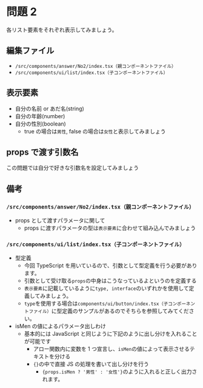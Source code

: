# 問題 2

各リスト要素をそれぞれ表示してみましょう。

## 編集ファイル

- `/src/components/answer/No2/index.tsx（親コンポーネントファイル）`
- `/src/components/ui/list/index.tsx（子コンポーネントファイル）`

## 表示要素

- 自分の名前 or あだ名(string)
- 自分の年齢(number)
- 自分の性別(boolean)
  - true の場合は`男性`, false の場合は`女性`と表示してみましょう

## props で渡す引数名

この問題では自分で好きな引数名を設定してみましょう

## 備考

### `/src/components/answer/No2/index.tsx（親コンポーネントファイル）`

- props として渡すパラメータに関して
  - props に渡すパラメータの型は`表示要素`に合わせて組み込んでみましょう

### `/src/components/ui/list/index.tsx（子コンポーネントファイル）`

- 型定義
  - 今回 TypeScript を用いているので、引数として型定義を行う必要があります。
  - 引数として受け取る`props`の中身はこうなっているよというのを定義する
  - `表示要素`に記載しているように`type, interface`のいずれかを使用して定義してみましょう。
  - `type`を使用する場合は`components/ui/button/index.tsx（子コンポーネントファイル）`に型定義のサンプルがあるのでそちらを参照してみてください。
- isMen の値によるパラメータ出しわけ
  - 基本的には JavaScript と同じように下記のように出し分けを入れることが可能です
    - アロー関数内に変数を 1 つ宣言し、`isMen`の値によって表示させるテキストを分ける
    - `{}`の中で直接 JS の処理を書いて出し分けを行う
      - `{props.isMen ? '男性' : '女性'}`のように入れると正しく出力されます。
